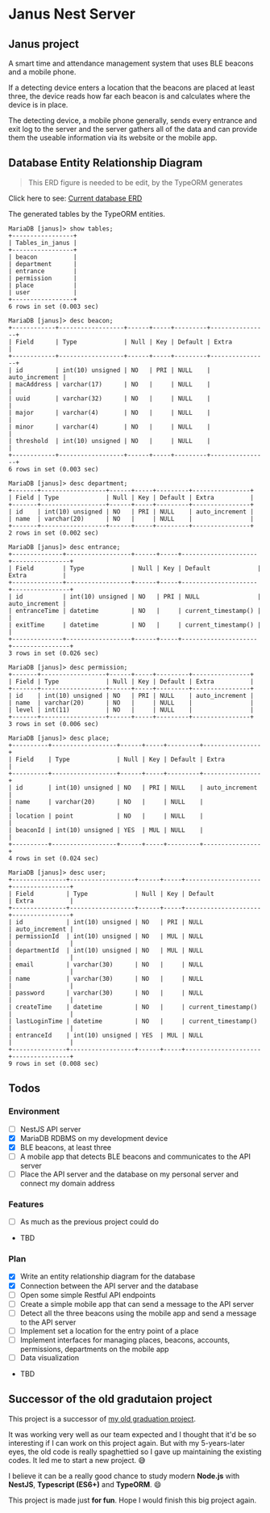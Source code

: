 # Janus Nest Server

## Janus project

A smart time and attendance management system that uses BLE beacons and a mobile phone.

If a detecting device enters a location that the beacons are placed at least three, the device reads how far each beacon is and calculates where the device is in place.

The detecting device, a mobile phone generally, sends every entrance and exit log to the server and the server gathers all of the data and can provide them the useable information via its website or the mobile app.

## Database Entity Relationship Diagram

> This ERD figure is needed to be edit, by the TypeORM generates

Click here to see: [Current database ERD](docs/resources/janus_project_erd.png)

The generated tables by the TypeORM entities.

```none
MariaDB [janus]> show tables;
+-----------------+
| Tables_in_janus |
+-----------------+
| beacon          |
| department      |
| entrance        |
| permission      |
| place           |
| user            |
+-----------------+
6 rows in set (0.003 sec)

MariaDB [janus]> desc beacon;
+------------+------------------+------+-----+---------+----------------+
| Field      | Type             | Null | Key | Default | Extra          |
+------------+------------------+------+-----+---------+----------------+
| id         | int(10) unsigned | NO   | PRI | NULL    | auto_increment |
| macAddress | varchar(17)      | NO   |     | NULL    |                |
| uuid       | varchar(32)      | NO   |     | NULL    |                |
| major      | varchar(4)       | NO   |     | NULL    |                |
| minor      | varchar(4)       | NO   |     | NULL    |                |
| threshold  | int(10) unsigned | NO   |     | NULL    |                |
+------------+------------------+------+-----+---------+----------------+
6 rows in set (0.003 sec)

MariaDB [janus]> desc department;
+-------+------------------+------+-----+---------+----------------+
| Field | Type             | Null | Key | Default | Extra          |
+-------+------------------+------+-----+---------+----------------+
| id    | int(10) unsigned | NO   | PRI | NULL    | auto_increment |
| name  | varchar(20)      | NO   |     | NULL    |                |
+-------+------------------+------+-----+---------+----------------+
2 rows in set (0.002 sec)

MariaDB [janus]> desc entrance;
+--------------+------------------+------+-----+---------------------+----------------+
| Field        | Type             | Null | Key | Default             | Extra          |
+--------------+------------------+------+-----+---------------------+----------------+
| id           | int(10) unsigned | NO   | PRI | NULL                | auto_increment |
| entranceTime | datetime         | NO   |     | current_timestamp() |                |
| exitTime     | datetime         | NO   |     | current_timestamp() |                |
+--------------+------------------+------+-----+---------------------+----------------+
3 rows in set (0.026 sec)

MariaDB [janus]> desc permission;
+-------+------------------+------+-----+---------+----------------+
| Field | Type             | Null | Key | Default | Extra          |
+-------+------------------+------+-----+---------+----------------+
| id    | int(10) unsigned | NO   | PRI | NULL    | auto_increment |
| name  | varchar(20)      | NO   |     | NULL    |                |
| level | int(11)          | NO   |     | NULL    |                |
+-------+------------------+------+-----+---------+----------------+
3 rows in set (0.006 sec)

MariaDB [janus]> desc place;
+----------+------------------+------+-----+---------+----------------+
| Field    | Type             | Null | Key | Default | Extra          |
+----------+------------------+------+-----+---------+----------------+
| id       | int(10) unsigned | NO   | PRI | NULL    | auto_increment |
| name     | varchar(20)      | NO   |     | NULL    |                |
| location | point            | NO   |     | NULL    |                |
| beaconId | int(10) unsigned | YES  | MUL | NULL    |                |
+----------+------------------+------+-----+---------+----------------+
4 rows in set (0.024 sec)

MariaDB [janus]> desc user;
+---------------+------------------+------+-----+---------------------+----------------+
| Field         | Type             | Null | Key | Default             | Extra          |
+---------------+------------------+------+-----+---------------------+----------------+
| id            | int(10) unsigned | NO   | PRI | NULL                | auto_increment |
| permissionId  | int(10) unsigned | NO   | MUL | NULL                |                |
| departmentId  | int(10) unsigned | NO   | MUL | NULL                |                |
| email         | varchar(30)      | NO   |     | NULL                |                |
| name          | varchar(30)      | NO   |     | NULL                |                |
| password      | varchar(30)      | NO   |     | NULL                |                |
| createTime    | datetime         | NO   |     | current_timestamp() |                |
| lastLoginTime | datetime         | NO   |     | current_timestamp() |                |
| entranceId    | int(10) unsigned | YES  | MUL | NULL                |                |
+---------------+------------------+------+-----+---------------------+----------------+
9 rows in set (0.008 sec)
```

## Todos

### Environment

- [ ] NestJS API server
- [x] MariaDB RDBMS on my development device
- [x] BLE beacons, at least three
- [ ] A mobile app that detects BLE beacons and communicates to the API server
- [ ] Place the API server and the database on my personal server and connect my domain address

### Features

- [ ] As much as the previous project could do
- TBD

### Plan

- [x] Write an entity relationship diagram for the database
- [x] Connection between the API server and the database
- [ ] Open some simple Restful API endpoints
- [ ] Create a simple mobile app that can send a message to the API server
- [ ] Detect all the three beacons using the mobile app and send a message to the API server
- [ ] Implement set a location for the entry point of a place
- [ ] Implement interfaces for managing places, beacons, accounts, permissions, departments on the mobile app
- [ ] Data visualization
- TBD

## Successor of the old gradutaion project

This project is a successor of [my old graduation project](https://github.com/awesometic/207lab_iot_project).

It was working very well as our team expected and I thought that it'd be so interesting if I can work on this project again. But with my 5-years-later eyes, the old code is really spaghettied so I gave up maintaining the existing codes. It led me to start a new project. :sweat_smile:

I believe it can be a really good chance to study modern **Node.js** with **NestJS**, **Typescript (ES6+)** and **TypeORM**. :smile:

This project is made just **for fun**. Hope I would finish this big project again.
